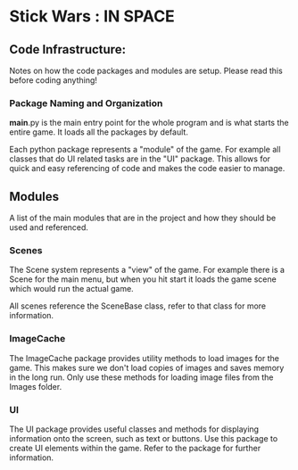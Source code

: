 # Stick Wars : IN SPACE

## Code Infrastructure:

Notes on how the code packages and modules are setup. Please read this before coding anything!

### Package Naming and Organization
__main__.py is the main entry point for the whole program and is what starts the entire game. It loads all the packages by default.

Each python package represents a "module" of the game. For example all classes that do UI related tasks are in the "UI" package. This allows for quick and easy referencing of code and makes the code easier to manage.

## Modules
A list of the main modules that are in the project and how they should be used and referenced.
### Scenes
The Scene system represents a "view" of the game. For example there is a Scene for the main menu, but when you hit start it loads the game scene which would run the actual game.

All scenes reference the SceneBase class, refer to that class for more information.

### ImageCache
The ImageCache package provides utility methods to load images for the game. This makes sure we don't load copies of images and saves memory in the long run. Only use these methods for loading image files from the Images folder.

### UI
The UI package provides useful classes and methods for displaying information onto the screen, such as text or buttons. Use this package to create UI elements within the game. Refer to the package for further information. 

